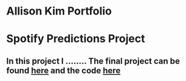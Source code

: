 # Allison Kim Portfolio
# Spotify Predictions Project
## In this project I ........ The final project can be found [here]([file:///C:/Users/allis/OneDrive/Desktop/Akim-FinalProject/FinalProject.html](https://htmlpreview.github.io/?https://raw.githubusercontent.com/allison02kim/Lana-Del-Rey-Spotify/master/Final.html)) and the code [here](https://github.com/allison02kim/Lana-Del-Rey-Spotify.git)
